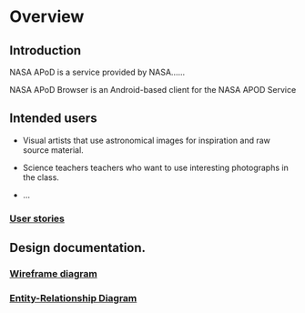 # Overview

## Introduction

NASA APoD is a service provided by NASA......

NASA APoD Browser is an Android-based client for the NASA APOD Service

## Intended users

* Visual artists that use astronomical images for inspiration and raw source material.

* Science teachers teachers who want to use interesting photographs in the class.

* &hellip;

### [User stories](user-stories.md)

## Design documentation.

### [Wireframe diagram](wireframe.md)

### [Entity-Relationship Diagram](erd.md)